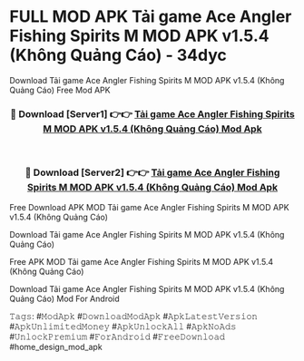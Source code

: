 # FULL MOD APK Tải game Ace Angler Fishing Spirits M MOD APK v1.5.4 (Không Quảng Cáo) - 34dyc
Download Tải game Ace Angler Fishing Spirits M MOD APK v1.5.4 (Không Quảng Cáo) Free Mod APK

<div align="center">
<h3>🔴 Download [Server1] 👉👉 <a href="https://apk-comot.site?title=Tải_game_Ace_Angler_Fishing_Spirits_M_MOD_APK_v1.5.4_(Không_Quảng_Cáo)">Tải game Ace Angler Fishing Spirits M MOD APK v1.5.4 (Không Quảng Cáo) Mod Apk</a></h3><br>

<h3>🔴 Download [Server2] 👉👉 <a href="https://apk-comot.site?title=Tải_game_Ace_Angler_Fishing_Spirits_M_MOD_APK_v1.5.4_(Không_Quảng_Cáo)">Tải game Ace Angler Fishing Spirits M MOD APK v1.5.4 (Không Quảng Cáo) Mod Apk</a></h3>
</div>


Free Download APK MOD Tải game Ace Angler Fishing Spirits M MOD APK v1.5.4 (Không Quảng Cáo)

Download Tải game Ace Angler Fishing Spirits M MOD APK v1.5.4 (Không Quảng Cáo) 

Free APK MOD Tải game Ace Angler Fishing Spirits M MOD APK v1.5.4 (Không Quảng Cáo) 

Download Tải game Ace Angler Fishing Spirits M MOD APK v1.5.4 (Không Quảng Cáo) Mod For Android

𝚃𝚊𝚐𝚜: #𝙼𝚘𝚍𝙰𝚙𝚔 #𝙳𝚘𝚠𝚗𝚕𝚘𝚊𝚍𝙼𝚘𝚍𝙰𝚙𝚔 #𝙰𝚙𝚔𝙻𝚊𝚝𝚎𝚜𝚝𝚅𝚎𝚛𝚜𝚒𝚘𝚗 #𝙰𝚙𝚔𝚄𝚗𝚕𝚒𝚖𝚒𝚝𝚎𝚍𝙼𝚘𝚗𝚎𝚢 #𝙰𝚙𝚔𝚄𝚗𝚕𝚘𝚌𝚔𝙰𝚕𝚕 #𝙰𝚙𝚔𝙽𝚘𝙰𝚍𝚜 #𝚄𝚗𝚕𝚘𝚌𝚔𝙿𝚛𝚎𝚖𝚒𝚞𝚖 #𝙵𝚘𝚛𝙰𝚗𝚍𝚛𝚘𝚒𝚍 #𝙵𝚛𝚎𝚎𝙳𝚘𝚠𝚗𝚕𝚘𝚊𝚍 #home_design_mod_apk